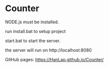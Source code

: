 # Counter

NODE.js must be installed.

run install.bat to setup project

start.bat to start the server.

the server will run on http://localhost:8080


GitHub pages: https://HanLap.github.io/Counter/
